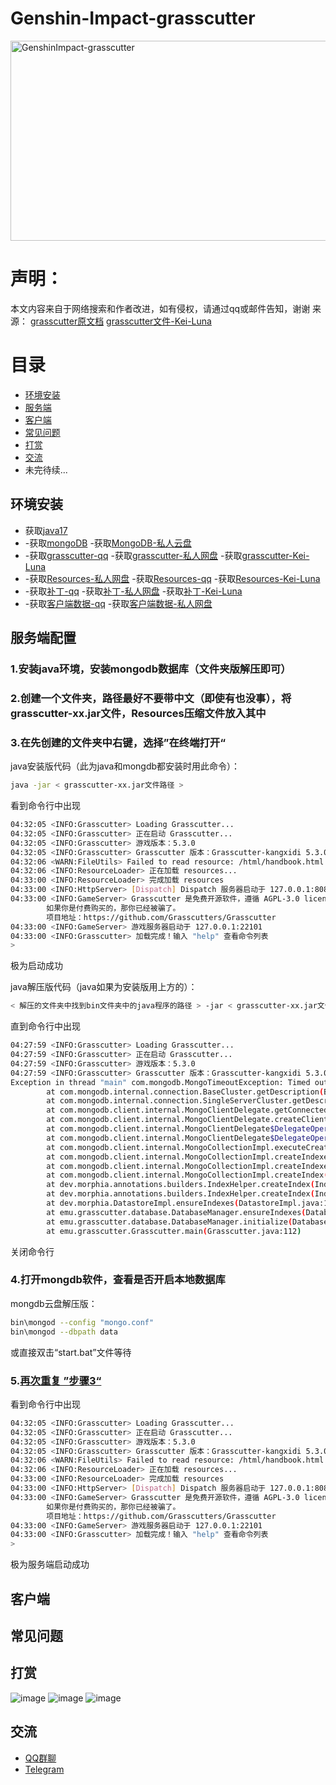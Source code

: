 # Genshin-Impact-grasscutter

<img src="https://socialify.git.ci/woailulu/GenshinImpact-grasscutter/image?description=1&font=KoHo&forks=1&issues=1&language=1&name=1&owner=1&pattern=Solid&pulls=1&stargazers=1&theme=Auto" alt="GenshinImpact-grasscutter" width="640" height="320" />

# 声明：

本文内容来自于网络搜索和作者改进，如有侵权，请通过qq或邮件告知，谢谢
来源：
[grasscutter原文档](https://github.com/Grasscutters/Grasscutter)
[grasscutter文件-Kei-Luna](https://github.com/Kei-Luna/LunaGC_5.3.0)

# 目录

* [环境安装](#环境安装)
* [服务端](#服务端配置)
* [客户端](#客户端)
* [常见问题](#常见问题)
* [打赏](#打赏)
* [交流](#交流)
* 未完待续...

## 环境安装

* 获取[java17](https://www.oracle.com/java/technologies/javase/jdk17-archive-downloads.html)
* -获取[mongoDB](https://www.mongodb.com/try/download/community)
  -获取[MongoDB-私人云盘](https://pan.kangxidi.shop)
* -获取[grasscutter-qq](https://qm.qq.com/q/vhqJ7UfWxO)
  -获取[grasscutter-私人网盘](https://pan.kangxidi.shop)
  -获取[grasscutter-Kei-Luna](https://github.com/Kei-Luna)
* -获取[Resources-私人网盘](https://pan.kangxidi.shop)
  -获取[Resources-qq](https://qm.qq.com/q/vhqJ7UfWxO)
  -获取[Resources-Kei-Luna](https://github.com/Kei-Luna)
* -获取[补丁-qq](https://qm.qq.com/q/vhqJ7UfWxO)
  -获取[补丁-私人网盘](https://pan.kangxidi.shop)
  -获取[补丁-Kei-Luna](https://github.com/Kei-Luna)
* -获取[客户端数据-qq](https://qm.qq.com/q/vhqJ7UfWxO)
  -获取[客户端数据-私人网盘](https://pan.kangxidi.shop)

## 服务端配置

### 1.安装java环境，安装mongodb数据库（文件夹版解压即可）

### 2.创建一个文件夹，路径最好不要带中文（即使有也没事），将grasscutter-xx.jar文件，Resources压缩文件放入其中

### 3.在先创建的文件夹中右键，选择”在终端打开“

java安装版代码（此为java和mongdb都安装时用此命令）：

```bash
java -jar < grasscutter-xx.jar文件路径 >
```

看到命令行中出现

```bash
04:32:05 <INFO:Grasscutter> Loading Grasscutter...
04:32:05 <INFO:Grasscutter> 正在启动 Grasscutter...
04:32:05 <INFO:Grasscutter> 游戏版本：5.3.0
04:32:05 <INFO:Grasscutter> Grasscutter 版本：Grasscutter-kangxidi 5.3.0
04:32:06 <WARN:FileUtils> Failed to read resource: /html/handbook.html
04:32:06 <INFO:ResourceLoader> 正在加载 resources...
04:33:00 <INFO:ResourceLoader> 完成加载 resources
04:33:00 <INFO:HttpServer> [Dispatch] Dispatch 服务器启动于 127.0.0.1:8088
04:33:00 <INFO:GameServer> Grasscutter 是免费开源软件，遵循 AGPL-3.0 license。
        如果你是付费购买的，那你已经被骗了。
        项目地址：https://github.com/Grasscutters/Grasscutter
04:33:00 <INFO:GameServer> 游戏服务器启动于 127.0.0.1:22101
04:33:00 <INFO:Grasscutter> 加载完成！输入 "help" 查看命令列表
>
```

极为启动成功

java解压版代码（java如果为安装版用上方的）：

```bash
< 解压的文件夹中找到bin文件夹中的java程序的路径 > -jar < grasscutter-xx.jar文件路径 >
```

直到命令行中出现

```bash
04:27:59 <INFO:Grasscutter> Loading Grasscutter...
04:27:59 <INFO:Grasscutter> 正在启动 Grasscutter...
04:27:59 <INFO:Grasscutter> 游戏版本：5.3.0
04:27:59 <INFO:Grasscutter> Grasscutter 版本：Grasscutter-kangxidi 5.3.0
Exception in thread "main" com.mongodb.MongoTimeoutException: Timed out after 30000 ms while waiting to connect. Client view of cluster state is {type=UNKNOWN, servers=[{address=localhost:27017, type=UNKNOWN, state=CONNECTING, exception={com.mongodb.MongoSocketOpenException: Exception opening socket}, caused by {java.net.ConnectException: Connection refused: no further information}}]
        at com.mongodb.internal.connection.BaseCluster.getDescription(BaseCluster.java:177)
        at com.mongodb.internal.connection.SingleServerCluster.getDescription(SingleServerCluster.java:41)
        at com.mongodb.client.internal.MongoClientDelegate.getConnectedClusterDescription(MongoClientDelegate.java:127)
        at com.mongodb.client.internal.MongoClientDelegate.createClientSession(MongoClientDelegate.java:87)
        at com.mongodb.client.internal.MongoClientDelegate$DelegateOperationExecutor.getClientSession(MongoClientDelegate.java:258)
        at com.mongodb.client.internal.MongoClientDelegate$DelegateOperationExecutor.execute(MongoClientDelegate.java:182)
        at com.mongodb.client.internal.MongoCollectionImpl.executeCreateIndexes(MongoCollectionImpl.java:847)
        at com.mongodb.client.internal.MongoCollectionImpl.createIndexes(MongoCollectionImpl.java:830)
        at com.mongodb.client.internal.MongoCollectionImpl.createIndexes(MongoCollectionImpl.java:825)
        at com.mongodb.client.internal.MongoCollectionImpl.createIndex(MongoCollectionImpl.java:810)
        at dev.morphia.annotations.builders.IndexHelper.createIndex(IndexHelper.java:220)
        at dev.morphia.annotations.builders.IndexHelper.createIndex(IndexHelper.java:210)
        at dev.morphia.DatastoreImpl.ensureIndexes(DatastoreImpl.java:186)
        at emu.grasscutter.database.DatabaseManager.ensureIndexes(DatabaseManager.java:78)
        at emu.grasscutter.database.DatabaseManager.initialize(DatabaseManager.java:57)
        at emu.grasscutter.Grasscutter.main(Grasscutter.java:112)
```

关闭命令行

### 4.打开mongdb软件，查看是否开启本地数据库

mongdb云盘解压版：

```bash
bin\mongod --config "mongo.conf"
bin\mongod --dbpath data
```

或直接双击“start.bat”文件等待

### 5.[再次重复 ”步骤3“](#3在先创建的文件夹中右键选择在终端打开)

看到命令行中出现

```bash
04:32:05 <INFO:Grasscutter> Loading Grasscutter...
04:32:05 <INFO:Grasscutter> 正在启动 Grasscutter...
04:32:05 <INFO:Grasscutter> 游戏版本：5.3.0
04:32:05 <INFO:Grasscutter> Grasscutter 版本：Grasscutter-kangxidi 5.3.0
04:32:06 <WARN:FileUtils> Failed to read resource: /html/handbook.html
04:32:06 <INFO:ResourceLoader> 正在加载 resources...
04:33:00 <INFO:ResourceLoader> 完成加载 resources
04:33:00 <INFO:HttpServer> [Dispatch] Dispatch 服务器启动于 127.0.0.1:8088
04:33:00 <INFO:GameServer> Grasscutter 是免费开源软件，遵循 AGPL-3.0 license。
        如果你是付费购买的，那你已经被骗了。
        项目地址：https://github.com/Grasscutters/Grasscutter
04:33:00 <INFO:GameServer> 游戏服务器启动于 127.0.0.1:22101
04:33:00 <INFO:Grasscutter> 加载完成！输入 "help" 查看命令列表
>
```

极为服务端启动成功

## 客户端
## 常见问题
## 打赏
![image](https://github.com/zhaoshiyu101107/GenshinImpact-grasscutter/blob/main/image/zanshang/q.jpg)
![image](https://github.com/zhaoshiyu101107/GenshinImpact-grasscutter/blob/main/image/zanshang/z.jpg)
![image](https://github.com/zhaoshiyu101107/GenshinImpact-grasscutter/blob/main/image/zanshang/w.jpg)
## 交流
* [QQ群聊](https://qm.qq.com/q/XUafaalJCs)
* [Telegram](https://t.me/+AbwKiMwOk6MxY2U9)